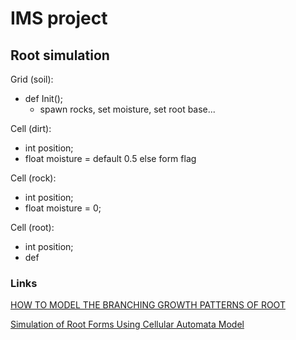 # IMS project

## Root simulation

Grid (soil):
- def Init();
    - spawn rocks, set moisture, set root base...

Cell (dirt):
- int position;
- float moisture = default 0.5 else form flag

Cell (rock):
- int position;
- float moisture = 0;

Cell (root):
- int position;
- def 

### Links

[HOW TO MODEL THE BRANCHING GROWTH PATTERNS OF ROOT](https://pdf.sciencedirectassets.com/314898/1-s2.0-S1474667099X71187/1-s2.0-S1474667017569578/main.pdf?X-Amz-Security-Token=IQoJb3JpZ2luX2VjEEYaCXVzLWVhc3QtMSJHMEUCIQDqqSCd3K%2FOFhcKCfXsll5Hxo1a33o1Kglq9tArdkchwwIgZJCGckQnK2JFKlfxQMu7o2XZaSdWnHKShIcAm4H%2FrQYquwUIrv%2F%2F%2F%2F%2F%2F%2F%2F%2F%2FARAFGgwwNTkwMDM1NDY4NjUiDITqEVENvAqHuS8kDyqPBfES3dv33fjWwnRybIETtjqBxI2X27wMlSj4TTfLJX%2F7k%2B88TdvEebtpg1zg5Cx6XHQ32ywermzN%2BILnPB8GudEspkI4HLUbeA1eYKZIV6qhotwPkNBMvBwzIIX6Hqyk%2BWITrv87jJ6ET2Uyo60j1u2jxOnRSgHjsMZXTSLk5GNeOODhZwCFlcHUcoiu3VhZf%2BM%2FXB06QV9%2BBtIkD9wc75YeX21Erd2QAYByj5%2F6bXFWGfsXR8MNCc%2FqDvaqFbxJHTxe2Esed8Zazz14kOmnbtYOimpzmR0pfmeuc3XUaWU0hJrBmN1xxr98fdxzLDUUhc6okHXf%2B5%2FLTVKg%2B2Duk1W7J5SQE3ZJEHkaBfVGjClRkpu4QIOE6rsjhStoO1vuh3oqnBsJfzotiavZl0tbr83RWCrqS2Crp50rRbQuQxsN0UGq94cFplonqjrPpKM%2BfvKV%2F%2FsD4OHxaPaoY4og3HluftxvU%2BwTxXS9k6h9i%2BcKqac8vBgs2N38d5Fr%2BmT3fEOx1FSQHIM968yWvrF5Fosx%2BNu89gzAwB4shbDAO%2FawpuU0XAc9W2G1zNuekJq5C%2BwH1BRA98ZjBDQux3KPtnIfJpcXqgycSpqMdih2pWuXA7l%2FLq66qT7nMqQMVSnI1hsTmj75AoB9DqErdRZ5leVitV%2B%2BrhdjEvUmtW4otFootwdSEdF3gZBUwM9JoxoG05KK%2BtOPTXoKdLUAZTXxLLV0Sji6HEPxG6IIyIOQnqPzUuKYDmwJ6DacJRyIYqNFHrwOxjVtH7eok%2Fc%2FQdI6q4RF80d2kCyiFTAWyio%2B6MzRomAtsWwMWlwr2nfkTZKI2yc611aLvbEYam9k6UWtKRNnTZPeBVVfcvoJYkD7nHUw6u7IqwY6sQHP8Yj32LtycDP4BogFsyZP%2Bc4YsVyIYuKxGU0S36ygzwN6qlySjVsFwyPdgSSuCqo70%2FCcCBoVVojrvOiSvsogBdQIML86pcl9DecRsfki9KTRtq44M7XW9cFr29w4mowoiX93IaW19MBgPjFL1GZhZmBaErJtllNrypfZy2cwrGoqlJMoK%2B%2FS7JR2JYsATQg3U%2FwFhr3BlWlREVwza68fPckhjaj%2B3xtmq9C4A1Y3VMI%3D&X-Amz-Algorithm=AWS4-HMAC-SHA256&X-Amz-Date=20231207T214725Z&X-Amz-SignedHeaders=host&X-Amz-Expires=300&X-Amz-Credential=ASIAQ3PHCVTYSVM2U5UX%2F20231207%2Fus-east-1%2Fs3%2Faws4_request&X-Amz-Signature=52e53f622a67524aca2a03d531aa36881c69e571044fd28d86c1af04bfb4ba62&hash=e035ad65f4310490641f60aebbb5a0fa2fd0bc8bf82bfe153d4263e562a4d426&host=68042c943591013ac2b2430a89b270f6af2c76d8dfd086a07176afe7c76c2c61&pii=S1474667017569578&tid=spdf-ae6060bd-84b9-401e-859c-afb18d9d5581&sid=738554af82b7484c2b1a54708bd5ce19c97agxrqa&type=client&tsoh=d3d3LnNjaWVuY2VkaXJlY3QuY29t&ua=191f5652550005515902&rr=831ff78c8cf7b377&cc=cz)

[Simulation of Root Forms Using Cellular Automata Model](https://watermark.silverchair.com/070013_1_online.pdf?token=AQECAHi208BE49Ooan9kkhW_Ercy7Dm3ZL_9Cf3qfKAc485ysgAABYEwggV9BgkqhkiG9w0BBwagggVuMIIFagIBADCCBWMGCSqGSIb3DQEHATAeBglghkgBZQMEAS4wEQQMgB2q2ZqxQHJ6xhGzAgEQgIIFNFc4mX8fKG4WqeTzUwV-oy6oKUOy70tiVAxdVjhRWo5Y7EELpzimjrO7JCW3aklq7u2MWG7BGcTSBCQVCtDIVFUpnXSxqxMULQyJm3H86s-sqsSJ0EMU4LDDv6-0FleJaaPFOkQ0JYmQwUoB2b74OZy1bt4VSMXfwBGarXm3MmnJrHCACz78jzoH-0NJwW1c4xdVQo3eJN8GQvNvDIUnyqqDb_f3ek6k_dpnQXchbKukK5NG19xyFFBBgS4JaPDFKA47ZvqLpBRKb9P0m8PSz3jBSWZEkm3Bgo7yluDoJWArMJk1OllVMZJ372M74G3HG7LYU4Vlbcw134xO5c94vUn57VsRLZt-Ii1bZciqEqDNwnd3nwNIYo3z2GSyNRwqXTIFc5tlMu60jVyludc8GrkdhKP4xOmJXj6pHAIqB0f1XUvo3-7snIzS9kf04ZPZtbGCFmG6tJisKN9ky2YEq2nab_TdyKui1EJeW9O8QkSwh0zTzRKHLUZFLXvggxKF5f3dXQNmp4QykKqhlFahaJN4ncpwRpu8JA5OYJbQnGDQU0r7kb5iotgL1q3Bc5anxTcObuW_pk4hqCY6nSVhLG9hS1keFtjRlznyMvKzNWEz9S2C5oKcly1RTPxV00bXuEd-KyP7lZX9m3BzRYFsAIi3Z17XX1zr9wMt6x2TbUvxLhN4cxVNoTCOO3zI_astaMdeWIwm1QvPG_rs_gu7xjJ7ry97ZCru-vEa22e5MnRidd0TtrZbSnRMqb2IZFyP-GR5m_YwZSOmQ9wrzke3JBSqD0yfj4frquN7xMKnEvWdgffo0PFMr0FLyzLcj96SKedBtDlfQQuRZCp6qUiWv9fT1fOYJ_EOJCMxc8DI9UuIQ6I1hWTIk5tLd200mvJnCpjHEZC-RNy5rvXzmPTDkTb9NoenuI31dC2qdOe1G2SStra1j7kqrmrp-lX7OW-qcIbGYFYXNAoAzuUkFQNtbn_C37tu5sHB4KPmhFoRYd8bFpF3V26twVTtxRCo-bjyGzI-vQqXQ5TegYDY6bxnzKAlk52tw_f9UoUhuCFCCTjBETlz8SkKwy_2umsuSbBZXbTrgvyTC38b0z3xJivIKgv-sVI6YHs5u1PqDPZwKSLbdCMQK5Zjz4c5fK-rC2yCKJSymDJJvUSmo0XxL-g_aQch5VnhsNNllU_h9ZX18zHxTMMh_GaMBo02-20p3EFYnKBuemFqhb5TxGUiITNCuM2A4vt9I7wg6ayENLZiNNZ3plnM-zS7MCDfOf-G9f4Zdidb14swPb0UNNbSyIo1k8agP0okXKJnJrvAsUoXz1laKmJ1nG22MnwPbagVKPlDn5TPCfvu1UHyi45_u51iu6E2ZvDv95eKT-mHepiuxk7zs0ARRHR1eW5i-WWNbJ72A1nOKlRV_MWVoF48LmndeSCipyQyxlcxEO_rYCEBfTYsSV35ss1xmrve9tpvhsXuoGEV_DXhRT5ZTEsLD80d3-liDZHkZWn4ggY2ogNZQgu4iIOC3N7yPvHj7O7qeGfpXMwlGmCBEZca0z11Q6MxoVMSiSgo5z1nkmlZVyFHS_0B_28ZLDt_JDZ2mVhdFUK-Tod4jk83VNODWuGElyPDinn1E3J309jvhxu9z7WjMsMmNPhM1quN9P7EVz674KmWQoyzXPU-4yvbuZRad1TnYtfn9w1mwxIfdOgdBQ3Ph342iuEQoAuvL9pkQzRx02k9MHVrnRs20tAroqAi283eRsTKRXpkOEoHdsa4lWE-5lvoQVGhHQ)